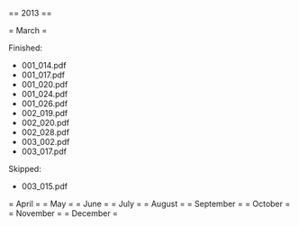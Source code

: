  == 2013 ==
 
 = March =

Finished:
 
- 001_014.pdf
- 001_017.pdf
- 001_020.pdf
- 001_024.pdf
- 001_026.pdf
- 002_019.pdf
- 002_020.pdf
- 002_028.pdf
- 003_002.pdf
- 003_017.pdf

Skipped:

- 003_015.pdf

 = April =
 = May =
 = June =
 = July =
 = August =
 = September =
 = October =
 = November =
 = December =
